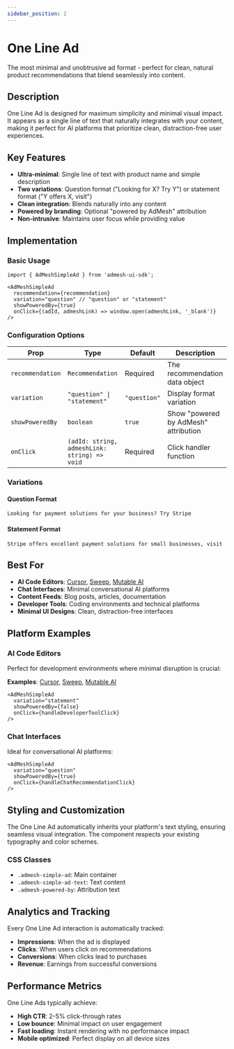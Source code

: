```yaml
---
sidebar_position: 2
---
```


# One Line Ad

The most minimal and unobtrusive ad format - perfect for clean, natural product recommendations that blend seamlessly into content.

## Description

One Line Ad is designed for maximum simplicity and minimal visual impact. It appears as a single line of text that naturally integrates with your content, making it perfect for AI platforms that prioritize clean, distraction-free user experiences.

## Key Features

- **Ultra-minimal**: Single line of text with product name and simple description
- **Two variations**: Question format ("Looking for X? Try Y") or statement format ("Y offers X, visit")
- **Clean integration**: Blends naturally into any content
- **Powered by branding**: Optional "powered by AdMesh" attribution
- **Non-intrusive**: Maintains user focus while providing value

## Implementation

### Basic Usage

```tsx
import { AdMeshSimpleAd } from 'admesh-ui-sdk';

<AdMeshSimpleAd
  recommendation={recommendation}
  variation="question" // "question" or "statement"
  showPoweredBy={true}
  onClick={(adId, admeshLink) => window.open(admeshLink, '_blank')}
/>
```

### Configuration Options

| Prop | Type | Default | Description |
|------|------|---------|-------------|
| `recommendation` | `Recommendation` | Required | The recommendation data object |
| `variation` | `"question" \| "statement"` | `"question"` | Display format variation |
| `showPoweredBy` | `boolean` | `true` | Show "powered by AdMesh" attribution |
| `onClick` | `(adId: string, admeshLink: string) => void` | Required | Click handler function |

### Variations

#### Question Format
```
Looking for payment solutions for your business? Try Stripe
```

#### Statement Format
```
Stripe offers excellent payment solutions for small businesses, visit
```

## Best For

- **AI Code Editors**: [Cursor](https://www.cursor.so), [Sweep](https://sweep.dev), [Mutable AI](https://mutable.ai)
- **Chat Interfaces**: Minimal conversational AI platforms
- **Content Feeds**: Blog posts, articles, documentation
- **Developer Tools**: Coding environments and technical platforms
- **Minimal UI Designs**: Clean, distraction-free interfaces

## Platform Examples

### AI Code Editors
Perfect for development environments where minimal disruption is crucial:

**Examples**: [Cursor](https://www.cursor.so), [Sweep](https://sweep.dev), [Mutable AI](https://mutable.ai)

```tsx
<AdMeshSimpleAd
  variation="statement"
  showPoweredBy={false}
  onClick={handleDeveloperToolClick}
/>
```

### Chat Interfaces
Ideal for conversational AI platforms:

```tsx
<AdMeshSimpleAd
  variation="question"
  showPoweredBy={true}
  onClick={handleChatRecommendationClick}
/>
```

## Styling and Customization

The One Line Ad automatically inherits your platform's text styling, ensuring seamless visual integration. The component respects your existing typography and color schemes.

### CSS Classes

- `.admesh-simple-ad`: Main container
- `.admesh-simple-ad-text`: Text content
- `.admesh-powered-by`: Attribution text

## Analytics and Tracking

Every One Line Ad interaction is automatically tracked:

- **Impressions**: When the ad is displayed
- **Clicks**: When users click on recommendations
- **Conversions**: When clicks lead to purchases
- **Revenue**: Earnings from successful conversions

## Performance Metrics

One Line Ads typically achieve:
- **High CTR**: 2-5% click-through rates
- **Low bounce**: Minimal impact on user engagement
- **Fast loading**: Instant rendering with no performance impact
- **Mobile optimized**: Perfect display on all device sizes


